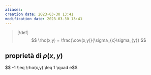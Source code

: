```yaml
---
aliases: 
creation date: 2023-03-30 13:41
modification date: 2023-03-30 13:41
---
```



>[!def]
>$$ \rho(x,y) = \frac{\cov(x,y)}{\sigma_{x}\sigma_{y}} $$


## proprietà di $\rho(x,y)$

$$ -1 \leq \rho(x,y) \leq 1 \quad e\$$


